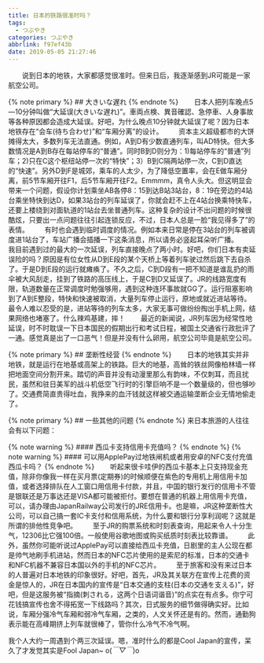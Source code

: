 ```yaml
---
title: 日本的铁路很准时吗？
tags:
  - つぶやき
categories: つぶやき
abbrlink: f97ef43b
date: 2019-05-05 21:27:46
---
```

&emsp;&emsp;说到日本的地铁，大家都感觉很准时。但来日后，我逐渐感到JR可能是一家航空公司。<!--more-->

{% note primary %}
    ## 大きいな遅れ
{% endnote %}
&emsp;&emsp;日本人把列车晚点5—10分钟叫做“大延误(大きいな遅れ)”。車両点検、異音確認、急停車、人身事故等各种原因都会造成大延误。好吧，为什么晚点10分钟就大延误了呢？因为日本地铁存在“会车(待ち合わせ)”和“车厢分离”的设计。
&emsp;&emsp;资本主义超级都市的大饼摊得太大，多数列车无法直通。例如，A到D有少数直通列车，叫AD特快。但大多数情况是A到B存在每站停车的“普通”。同时B到D则分为：1)每站停车的“普通”列车；2)只在C这个枢纽站停一次的“特快”；3）B到C隔两站停一次，C到D直达的“快速”。另外D到F是城郊，乘车的人太少，为了降低空置率，会在E做车厢分离，前5节车厢开往F1，后5节车厢开往F2。Emmmm，真令人头大。但这明显会带来一个问题，假设你计划乘坐AB各停8：15到达B站3站台，8：19在旁边的4站台乘坐特快到达D，如果3站台的列车延误了，你就会赶不上在4站台换乘特快车，还要上楼绕到对面轨道的1站台去坐普通列车。这种复杂的设计不出问题的时候很酷炫，只要出一点问题往往引起连锁反应，不过，日本人总是一脸“我见得多了”的表情。
&emsp;&emsp;有时也会遇到临时调度的情况。例如本来日常是停在3站台的列车被调度进1站台了，车站广播会插播一下这条消息，所以请务必竖起耳朵听广播。
&emsp;&emsp;我目前遇到过的最大的一次延误，列车直接晚点了两小时。好吧，你们日本有卖延误险的吗？原因是有位女性从D到E段的某个天桥上等着列车驶过然后跳下去自杀了。于是D到E段的运行就瘫痪了。不久之后，C到D段有一把不知道是谁乱扔的雨伞被大风刮走，挂到了铁路的高压线上，于是C到D又延误了。JR的线路宽度有限，轨道数量在正常调度时勉强够用，遇到这种连环事故就GG了。运行阻塞影响到了A到E整段，特快和快速被取消，大量列车停止运行，原地或就近进站等待。最令人难以忍受的是，进站等待的列车太多，大家无事可做纷纷掏出手机上网，结果网络也堵塞了。什么辣鸡基建，摔！
&emsp;&emsp;最近的新闻说，JR列车因为经常性地延误，时不时耽误一下日本国民的假期出行和考试日程，被国土交通省行政批评了一通。感觉真是出了一口恶气！但是并没有什么卵用，航空公司毕竟是航空公司。

{% note primary %}
    ## 垄断性经营
{% endnote %}
&emsp;&emsp;日本的地铁其实并非地铁，就是运行在地基或高架上的铁路。巨大的地基，高耸的铁丝网像柏林墙一样把地面空间分割开来。踏切的声音并没有动漫里那么有韵味，不仅刺耳，而且扰民，虽然和驻日美军的战斗机低空飞行时的引擎巨响不是一个数量级的，但也够吵了。交通费简直贵得吐血，我挣来的血汗钱就这样被交通运输垄断企业无情地偷走了。

{% note primary %}
    ## 一些其他的问题
{% endnote %}
来日本旅游的人往往会有以下问题：

{% note warning %}
    #### 西瓜卡支持信用卡充值吗？
{% endnote %}
{% note warning %}
    #### 可以用ApplePay过地铁闸机或者用安卓的NFC支付充值西瓜卡吗？
{% endnote %}
&emsp;&emsp;听起来很卡哇伊的西瓜卡基本上只支持现金充值，除非你像我一样在买月票(定期券)的时候顺便在紫色的专用机上用信用卡加值，或者选择排队在人工窗口用信用卡付款，并且，中国的银行发行的信用卡不管是银联还是万事达还是VISA都可能被拒付。要想在普通的机器上用信用卡充值，可以，请办理由JapanRailway公司发行的JRE信用卡。也是嘛，JR这种垄断性大公司，可以自己搞一套IC卡支付和信用系统，为什么要和银行分享利润呢？这就是所谓的排他性竞争吧。
&emsp;&emsp;至于JR的购票系统和时刻表查询，用起来令人十分生气，12306比它强100倍。一般使用谷歌地图或购买纸质时刻表比较靠谱。
&emsp;&emsp;此外，虽然你可能听说过ApplePay可以直接给西瓜卡充值，日剧里的主人公现在都是帅气地刷手机进站，然而日本的NFC芯片使用的是索尼的标准，日本的交通卡和NFC机器不兼容日本国以外的手机的NFC芯片。
&emsp;&emsp;至于旅客和没有来过日本的人普遍对日本地铁的印象很好。好吧，首先，JR及其关联方在宣传上花费的资金是惊人的，JR在日本国内的宣传是“日本交通的支柱(日本の交通を支える)”，好吧，但是这服务被“指摘(刺される，这两个日语词谐音)”的点实在有点多。你宁可花钱搞宣传也舍不得拓宽一下线路吗？其次，日式服务的细节做得确实好。比如说，车厢分强冷气车厢和弱冷气车厢，之类的，人文关怀还是有的。然而，通勤狗表示能在高峰期挤上列车就很棒了，管你什么冷气不冷气啊。

我个人大约一周遇到个两三次延误。嗯，准时什么的都是Cool Japan的宣传，呆久了才发觉其实是Fool Japan~ o(*￣▽￣*)o
